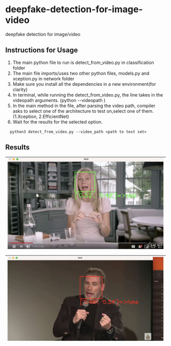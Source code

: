 # deepfake-detection-for-image-video
deepfake detection for image/video



  ## Instructions for Usage
1) The main python file to run is detect_from_video.py in classification folder
2) The main file imports/uses two other python files, models.py and xception.py in network folder
3) Make sure you install all the dependencies in a new environment(for clarity)
4) In terminal, while running the detect_from_video.py, the line takes in the videopath arguments. (python <file> --videopath <path>)
5) In the main method in the file, after parsing the video path, compiler asks to select one of the architecture to test on,select one of them. (1.Xception, 2.EfficientNet)
6) Wait for the results for the selected option.

```
  python3 detect_from_video.py --video_path <path to test set>
```
## Results


| ![real](REAL.jpg) | 
|:--:| 

| ![fake](FAKE.jpg)| 
|:--:| 


